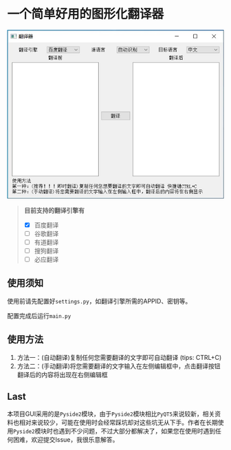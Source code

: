 # 一个简单好用的图形化翻译器

![图形化界面](./images/UI.jpg)

> **目前支持的翻译引擎有**
> - [x] 百度翻译
> - [ ] 谷歌翻译
> - [ ] 有道翻译
> - [ ] 搜狗翻译
> - [ ] 必应翻译

## 使用须知
使用前请先配置好`settings.py`，如翻译引擎所需的APPID、密钥等。

配置完成后运行`main.py`

## 使用方法
1. 方法一：(自动翻译)复制任何您需要翻译的文字即可自动翻译 (tips: CTRL+C)
2. 方法二：(手动翻译)将您需要翻译的文字输入在左侧编辑框中，点击翻译按钮翻译后的内容将出现在右侧编辑框

## Last
本项目GUI采用的是`Pyside2`模块，由于`Pyside2`模块相比`PyQT5`来说较新，相关资料也相对来说较少，可能在使用时会经常踩坑却对这些坑无从下手。作者在长期使用`Pyside2`模块时也遇到不少问题，不过大部分都解决了，如果您在使用时遇到任何困难，欢迎提交Issue，我很乐意解答。
